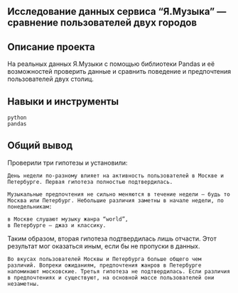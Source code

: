 Исследование данных сервиса “Я.Музыка” — сравнение пользователей двух городов
---

Описание проекта
----

На реальных данных Я.Музыки c помощью библиотеки Pandas и её возможностей проверить данные и сравнить поведение и предпочтения пользователей двух столиц.

Навыки и инструменты
---
    python
    pandas

Общий вывод
---
Проверили три гипотезы и установили:

    День недели по-разному влияет на активность пользователей в Москве и Петербурге. Первая гипотеза полностью подтвердилась.

    Музыкальные предпочтения не сильно меняются в течение недели — будь то Москва или Петербург. Небольшие различия заметны в начале недели, по понедельникам:

    в Москве слушают музыку жанра “world”,
    в Петербурге — джаз и классику.
Таким образом, вторая гипотеза подтвердилась лишь отчасти. Этот результат мог оказаться иным, если бы не пропуски в данных.

    Во вкусах пользователей Москвы и Петербурга больше общего чем различий. Вопреки ожиданиям, предпочтения жанров в Петербурге напоминают московские. Третья гипотеза не подтвердилась. Если различия в предпочтениях и существуют, на основной массе пользователей они незаметны.
